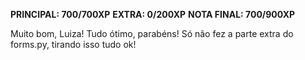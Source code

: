 **PRINCIPAL: 700/700XP**
**EXTRA: 0/200XP**
**NOTA FINAL: 700/900XP**

Muito bom, Luiza! Tudo ótimo, parabéns! Só não fez a parte extra do forms.py, tirando isso tudo ok!